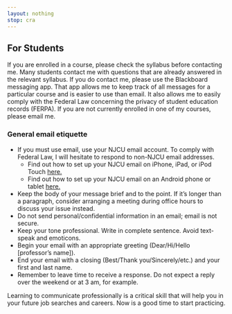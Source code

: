 ```yaml
---
layout: nothing
stop: cra
---
```



## For Students 
If you are enrolled in a course, please check the syllabus before contacting me. Many students contact me with questions that are already answered in the relevant syllabus. If you do contact me, please use the Blackboard messaging app. That app allows me to keep track of all messages for a particular course and is easier to use than email. It also allows me to easily comply with the Federal Law concerning the privacy of student education records (FERPA). If you are not currently enrolled in one of my courses, please email me. 

### General email etiquette 

+ If you must use email, use your NJCU email account. To comply with Federal Law, I will hesitate to respond to non-NJCU email addresses. 
	+ Find out how to set up your NJCU email on iPhone, iPad, or iPod Touch [here.](https://support.office.com/en-us/article/Set-up-email-on-iPhone-iPad-or-iPod-Touch-b2de2161-cc1d-49ef-9ef9-81acd1c8e234#BKMK_WorkOrSchool)
	+ Find out how to set up your NJCU email on an Android phone or tablet [here.](https://support.office.com/en-us/article/Set-up-email-on-an-Android-phone-or-tablet-886db551-8dfa-4fd5-b835-f8e532091872#BKMK_O365SetUp) 
+ Keep the body of your message brief and to the point. If it’s longer than a paragraph, consider arranging a meeting during office hours to discuss your issue instead.
+ Do not send personal/confidential information in an email; email is not secure.
+ Keep your tone professional. Write in complete sentence.  Avoid text-speak and emoticons. 
+ Begin your email with an appropriate greeting (Dear/Hi/Hello [professor’s name]).
+ End your email with a closing (Best/Thank you/Sincerely/etc.) and your first and last name.
+ Remember to leave time to receive a response. Do not expect a reply over the weekend or at 3 am, for example.

Learning to communicate professionally is a critical skill that will help you in your future job searches and careers. Now is a good time to start practicing.